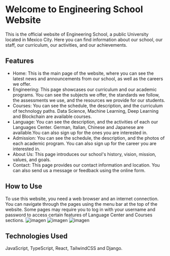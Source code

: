 # Welcome to Engineering School Website

This is the official website of Engineering School, a public University located in Mexico City. 
Here you can find information about our school, our staff, our curriculum, our activities, and our achievements.

## Features

- Home: This is the main page of the website, where you can see the latest news and announcements from our school, as well as the careers we offer.
- Engineering: This page showcases our curriculum and our academic programs. You can see the subjects we offer, the standards we follow, the assessments we use, and the resources we provide for our students.
- Courses: You can see the schedule, the description, and the curriculum of technology paths. Data Science, Machine Learning, Deep Learning and Blockchain are available courses.
- Language: You can see the description, and the activities of each our Languages Center. German, Italian, Chinese and Japanese are available.You can also sign up for the ones you are interested in.
- Admission: You can see the schedule, the description, and the photos of each academic program. You can also sign up for the career you are interested in.
- About Us: This page introduces our school's history, vision, mission, values, and goals.
- Contact: This page provides our contact information and location. You can also send us a message or feedback using the online form.

## How to Use

To use this website, you need a web browser and an internet connection. You can navigate through the pages using the menu bar at the top of the website. Some pages may require you to log in with your username and password to access certain features of Language Center and Courses sections.
![imagen](https://github.com/EnriqueAguilarP/school/assets/99080355/e0e52542-f32d-4d1a-864a-43e02277d7ed)
![imagen](https://github.com/EnriqueAguilarP/school/assets/99080355/7731e101-2107-4aa5-b5ca-9ca6eea2c42a)
![imagen](https://github.com/EnriqueAguilarP/school/assets/99080355/8cc81b3f-177d-42d7-a9d6-c5b56ff33523)

## Technologies Used
JavaScript, TypeScript, React, TailwindCSS and Django.
